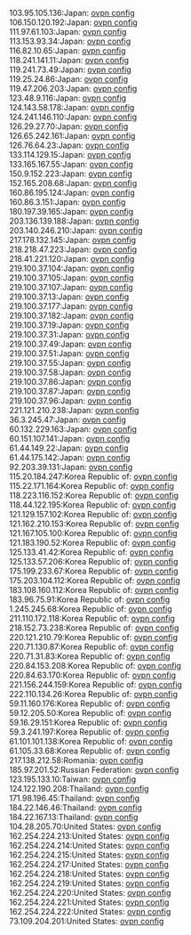 103.95.105.136:Japan: [ovpn config](vpn/103_95_105_136.ovpn)  
106.150.120.192:Japan: [ovpn config](vpn/106_150_120_192.ovpn)  
111.97.61.103:Japan: [ovpn config](vpn/111_97_61_103.ovpn)  
113.153.93.34:Japan: [ovpn config](vpn/113_153_93_34.ovpn)  
116.82.10.65:Japan: [ovpn config](vpn/116_82_10_65.ovpn)  
118.241.141.11:Japan: [ovpn config](vpn/118_241_141_11.ovpn)  
119.241.73.49:Japan: [ovpn config](vpn/119_241_73_49.ovpn)  
119.25.24.86:Japan: [ovpn config](vpn/119_25_24_86.ovpn)  
119.47.206.203:Japan: [ovpn config](vpn/119_47_206_203.ovpn)  
123.48.9.116:Japan: [ovpn config](vpn/123_48_9_116.ovpn)  
124.143.58.178:Japan: [ovpn config](vpn/124_143_58_178.ovpn)  
124.241.146.110:Japan: [ovpn config](vpn/124_241_146_110.ovpn)  
126.29.27.70:Japan: [ovpn config](vpn/126_29_27_70.ovpn)  
126.65.242.161:Japan: [ovpn config](vpn/126_65_242_161.ovpn)  
126.76.64.23:Japan: [ovpn config](vpn/126_76_64_23.ovpn)  
133.114.129.15:Japan: [ovpn config](vpn/133_114_129_15.ovpn)  
133.165.167.55:Japan: [ovpn config](vpn/133_165_167_55.ovpn)  
150.9.152.223:Japan: [ovpn config](vpn/150_9_152_223.ovpn)  
152.165.208.68:Japan: [ovpn config](vpn/152_165_208_68.ovpn)  
160.86.195.124:Japan: [ovpn config](vpn/160_86_195_124.ovpn)  
160.86.3.151:Japan: [ovpn config](vpn/160_86_3_151.ovpn)  
180.197.39.165:Japan: [ovpn config](vpn/180_197_39_165.ovpn)  
203.136.139.188:Japan: [ovpn config](vpn/203_136_139_188.ovpn)  
203.140.246.210:Japan: [ovpn config](vpn/203_140_246_210.ovpn)  
217.178.132.145:Japan: [ovpn config](vpn/217_178_132_145.ovpn)  
218.218.47.223:Japan: [ovpn config](vpn/218_218_47_223.ovpn)  
218.41.221.120:Japan: [ovpn config](vpn/218_41_221_120.ovpn)  
219.100.37.104:Japan: [ovpn config](vpn/219_100_37_104.ovpn)  
219.100.37.105:Japan: [ovpn config](vpn/219_100_37_105.ovpn)  
219.100.37.107:Japan: [ovpn config](vpn/219_100_37_107.ovpn)  
219.100.37.13:Japan: [ovpn config](vpn/219_100_37_13.ovpn)  
219.100.37.177:Japan: [ovpn config](vpn/219_100_37_177.ovpn)  
219.100.37.182:Japan: [ovpn config](vpn/219_100_37_182.ovpn)  
219.100.37.19:Japan: [ovpn config](vpn/219_100_37_19.ovpn)  
219.100.37.31:Japan: [ovpn config](vpn/219_100_37_31.ovpn)  
219.100.37.49:Japan: [ovpn config](vpn/219_100_37_49.ovpn)  
219.100.37.51:Japan: [ovpn config](vpn/219_100_37_51.ovpn)  
219.100.37.55:Japan: [ovpn config](vpn/219_100_37_55.ovpn)  
219.100.37.58:Japan: [ovpn config](vpn/219_100_37_58.ovpn)  
219.100.37.86:Japan: [ovpn config](vpn/219_100_37_86.ovpn)  
219.100.37.87:Japan: [ovpn config](vpn/219_100_37_87.ovpn)  
219.100.37.96:Japan: [ovpn config](vpn/219_100_37_96.ovpn)  
221.121.210.238:Japan: [ovpn config](vpn/221_121_210_238.ovpn)  
36.3.245.47:Japan: [ovpn config](vpn/36_3_245_47.ovpn)  
60.132.229.163:Japan: [ovpn config](vpn/60_132_229_163.ovpn)  
60.151.107.141:Japan: [ovpn config](vpn/60_151_107_141.ovpn)  
61.44.149.22:Japan: [ovpn config](vpn/61_44_149_22.ovpn)  
61.44.175.142:Japan: [ovpn config](vpn/61_44_175_142.ovpn)  
92.203.39.131:Japan: [ovpn config](vpn/92_203_39_131.ovpn)  
115.20.184.247:Korea Republic of: [ovpn config](vpn/115_20_184_247.ovpn)  
115.22.171.164:Korea Republic of: [ovpn config](vpn/115_22_171_164.ovpn)  
118.223.116.152:Korea Republic of: [ovpn config](vpn/118_223_116_152.ovpn)  
118.44.122.195:Korea Republic of: [ovpn config](vpn/118_44_122_195.ovpn)  
121.129.157.102:Korea Republic of: [ovpn config](vpn/121_129_157_102.ovpn)  
121.162.210.153:Korea Republic of: [ovpn config](vpn/121_162_210_153.ovpn)  
121.167.105.100:Korea Republic of: [ovpn config](vpn/121_167_105_100.ovpn)  
121.183.190.52:Korea Republic of: [ovpn config](vpn/121_183_190_52.ovpn)  
125.133.41.42:Korea Republic of: [ovpn config](vpn/125_133_41_42.ovpn)  
125.133.57.206:Korea Republic of: [ovpn config](vpn/125_133_57_206.ovpn)  
175.199.233.67:Korea Republic of: [ovpn config](vpn/175_199_233_67.ovpn)  
175.203.104.112:Korea Republic of: [ovpn config](vpn/175_203_104_112.ovpn)  
183.108.160.112:Korea Republic of: [ovpn config](vpn/183_108_160_112.ovpn)  
183.96.75.91:Korea Republic of: [ovpn config](vpn/183_96_75_91.ovpn)  
1.245.245.68:Korea Republic of: [ovpn config](vpn/1_245_245_68.ovpn)  
211.110.172.118:Korea Republic of: [ovpn config](vpn/211_110_172_118.ovpn)  
218.152.73.238:Korea Republic of: [ovpn config](vpn/218_152_73_238.ovpn)  
220.121.210.79:Korea Republic of: [ovpn config](vpn/220_121_210_79.ovpn)  
220.71.130.87:Korea Republic of: [ovpn config](vpn/220_71_130_87.ovpn)  
220.71.31.83:Korea Republic of: [ovpn config](vpn/220_71_31_83.ovpn)  
220.84.153.208:Korea Republic of: [ovpn config](vpn/220_84_153_208.ovpn)  
220.84.63.170:Korea Republic of: [ovpn config](vpn/220_84_63_170.ovpn)  
221.156.244.159:Korea Republic of: [ovpn config](vpn/221_156_244_159.ovpn)  
222.110.134.26:Korea Republic of: [ovpn config](vpn/222_110_134_26.ovpn)  
59.11.160.176:Korea Republic of: [ovpn config](vpn/59_11_160_176.ovpn)  
59.12.205.50:Korea Republic of: [ovpn config](vpn/59_12_205_50.ovpn)  
59.16.29.151:Korea Republic of: [ovpn config](vpn/59_16_29_151.ovpn)  
59.3.241.197:Korea Republic of: [ovpn config](vpn/59_3_241_197.ovpn)  
61.101.101.138:Korea Republic of: [ovpn config](vpn/61_101_101_138.ovpn)  
61.105.33.68:Korea Republic of: [ovpn config](vpn/61_105_33_68.ovpn)  
217.138.212.58:Romania: [ovpn config](vpn/217_138_212_58.ovpn)  
185.97.201.52:Russian Federation: [ovpn config](vpn/185_97_201_52.ovpn)  
123.195.133.10:Taiwan: [ovpn config](vpn/123_195_133_10.ovpn)  
124.122.190.208:Thailand: [ovpn config](vpn/124_122_190_208.ovpn)  
171.98.196.45:Thailand: [ovpn config](vpn/171_98_196_45.ovpn)  
184.22.146.46:Thailand: [ovpn config](vpn/184_22_146_46.ovpn)  
184.22.167.13:Thailand: [ovpn config](vpn/184_22_167_13.ovpn)  
104.28.205.70:United States: [ovpn config](vpn/104_28_205_70.ovpn)  
162.254.224.213:United States: [ovpn config](vpn/162_254_224_213.ovpn)  
162.254.224.214:United States: [ovpn config](vpn/162_254_224_214.ovpn)  
162.254.224.215:United States: [ovpn config](vpn/162_254_224_215.ovpn)  
162.254.224.217:United States: [ovpn config](vpn/162_254_224_217.ovpn)  
162.254.224.218:United States: [ovpn config](vpn/162_254_224_218.ovpn)  
162.254.224.219:United States: [ovpn config](vpn/162_254_224_219.ovpn)  
162.254.224.220:United States: [ovpn config](vpn/162_254_224_220.ovpn)  
162.254.224.221:United States: [ovpn config](vpn/162_254_224_221.ovpn)  
162.254.224.222:United States: [ovpn config](vpn/162_254_224_222.ovpn)  
73.109.204.201:United States: [ovpn config](vpn/73_109_204_201.ovpn)  
